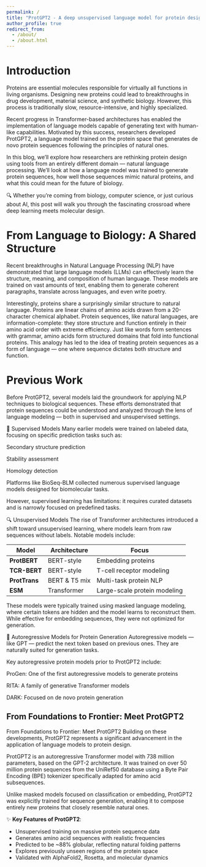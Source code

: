 ```yaml
---
permalink: /
title: "ProtGPT2 - A deep unsupervised language model for protein design"
author_profile: true
redirect_from: 
  - /about/
  - /about.html
---
```


Introduction
======
Proteins are essential molecules responsible for virtually all functions in living organisms. Designing new proteins could lead to breakthroughs in drug development, material science, and synthetic biology. However, this process is traditionally slow, resource-intensive, and highly specialized.

Recent progress in Transformer-based architectures has enabled the implementation of language models capable of generating text with human-like capabilities. Motivated by this success, researchers developed ProtGPT2, a language model trained on the protein space that generates de novo protein sequences following the principles of natural ones.

In this blog, we’ll explore how researchers are rethinking protein design using tools from an entirely different domain — natural language processing. We’ll look at how a language model was trained to generate protein sequences, how well those sequences mimic natural proteins, and what this could mean for the future of biology.

🔍 Whether you’re coming from biology, computer science, or just curious about AI, this post will walk you through the fascinating crossroad where deep learning meets molecular design.


From Language to Biology: A Shared Structure
======
Recent breakthroughs in Natural Language Processing (NLP) have demonstrated that large language models (LLMs) can effectively learn the structure, meaning, and composition of human language. These models are trained on vast amounts of text, enabling them to generate coherent paragraphs, translate across languages, and even write poetry.

Interestingly, proteins share a surprisingly similar structure to natural language. Proteins are linear chains of amino acids drawn from a 20-character chemical alphabet. Protein sequences, like natural languages, are information-complete: they store structure and function entirely in their amino acid order with extreme efficiency. Just like words form sentences with grammar, amino acids form structured domains that fold into functional proteins. This analogy has led to the idea of treating protein sequences as a form of language — one where sequence dictates both structure and function.

# Previous Work

Before ProtGPT2, several models laid the groundwork for applying NLP techniques to biological sequences. These efforts demonstrated that protein sequences could be understood and analyzed through the lens of language modeling — both in supervised and unsupervised settings.

🧠 Supervised Models
Many earlier models were trained on labeled data, focusing on specific prediction tasks such as:

Secondary structure prediction

Stability assessment

Homology detection

Platforms like BioSeq-BLM collected numerous supervised language models designed for biomolecular tasks.

However, supervised learning has limitations: it requires curated datasets and is narrowly focused on predefined tasks.


🔍 Unsupervised Models
The rise of Transformer architectures introduced a shift toward unsupervised learning, where models learn from raw sequences without labels. Notable models include:

| Model         | Architecture  | Focus                        |
| ------------- | ------------- | ---------------------------- |
| **ProtBERT**  | BERT-style    | Embedding proteins           |
| **TCR-BERT**  | BERT-style    | T-cell receptor modeling     |
| **ProtTrans** | BERT & T5 mix | Multi-task protein NLP       |
| **ESM**       | Transformer   | Large-scale protein modeling |


These models were typically trained using masked language modeling, where certain tokens are hidden and the model learns to reconstruct them. While effective for embedding sequences, they were not optimized for generation.

🧬 Autoregressive Models for Protein Generation
Autoregressive models — like GPT — predict the next token based on previous ones. They are naturally suited for generation tasks.

Key autoregressive protein models prior to ProtGPT2 include:

ProGen: One of the first autoregressive models to generate proteins

RITA: A family of generative Transformer models

DARK: Focused on de novo protein generation

## From Foundations to Frontier: Meet ProtGPT2
From Foundations to Frontier: Meet ProtGPT2
Building on these developments, ProtGPT2 represents a significant advancement in the application of language models to protein design.

ProtGPT2 is an autoregressive Transformer model with 738 million parameters, based on the GPT-2 architecture. It was trained on over 50 million protein sequences from the UniRef50 database using a Byte Pair Encoding (BPE) tokenizer specifically adapted for amino acid subsequences.

Unlike masked models focused on classification or embedding, ProtGPT2 was explicitly trained for sequence generation, enabling it to compose entirely new proteins that closely resemble natural ones.

✨ **Key Features of ProtGPT2**:
- Unsupervised training on massive protein sequence data  
- Generates amino acid sequences with realistic frequencies  
- Predicted to be ~88% globular, reflecting natural folding patterns  
- Explores previously unseen regions of the protein space  
- Validated with AlphaFold2, Rosetta, and molecular dynamics  




